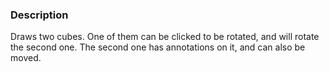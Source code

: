 ### Description

Draws two cubes. One of them can be clicked to be rotated, and will rotate the second one.
The second one has annotations on it, and can also be moved.
